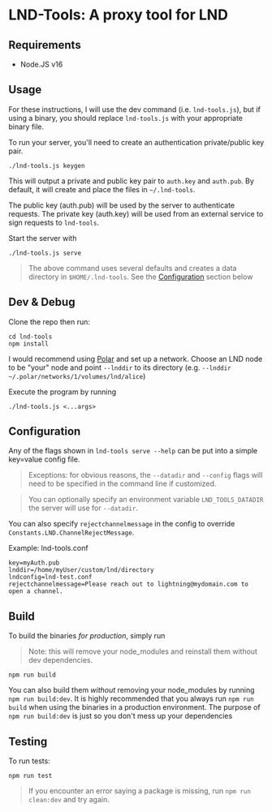 # LND-Tools: A proxy tool for LND

## Requirements

* Node.JS v16


## Usage

For these instructions, I will use the dev command (i.e. `lnd-tools.js`), but if using a
binary, you should replace `lnd-tools.js` with your appropriate binary file.

To run your server, you'll need to create an authentication private/public key pair.
```
./lnd-tools.js keygen
```

This will output a private and public key pair to `auth.key` and `auth.pub`. By default, it will create and place the files in `~/.lnd-tools`.

The public key (auth.pub) will be used by the server to authenticate requests.
The private key (auth.key) will be used from an external service to sign requests to `lnd-tools`.

Start the server with
```
./lnd-tools.js serve
```
> The above command uses several defaults and creates a data directory in `$HOME/.lnd-tools`. See the [Configuration](#configuration) section below


## Dev & Debug

Clone the repo then run:
```
cd lnd-tools
npm install
```

I would recommend using [Polar](https://lightningpolar.com) and set up a network. Choose an LND node to be "your" node and point `--lnddir` to its directory (e.g. `--lnddir ~/.polar/networks/1/volumes/lnd/alice`)

Execute the program by running
```
./lnd-tools.js <...args>
```

## Configuration

Any of the flags shown in `lnd-tools serve --help` can be put into a simple key=value config file.

> Exceptions: for obvious reasons, the `--datadir` and `--config` flags will need to be specified in the command line if customized.

> You can optionally specify an environment variable `LND_TOOLS_DATADIR` the server will use for `--datadir`.

You can also specify `rejectchannelmessage` in the config to override `Constants.LND.ChannelRejectMessage`.

Example: lnd-tools.conf
```
key=myAuth.pub
lnddir=/home/myUser/custom/lnd/directory
lndconfig=lnd-test.conf
rejectchannelmessage=Please reach out to lightning@mydomain.com to open a channel.
```



## Build

To build the binaries *for production*, simply run

> Note: this will remove your node_modules and reinstall them without dev dependencies. 

```
npm run build
```

You can also build them *without* removing your node_modules by running `npm run build:dev`. It is highly recommended that you always run `npm run build` when using the binaries in a production environment. The purpose of `npm run build:dev` is just so you don't mess up your dependencies

## Testing

To run tests:
```
npm run test
```

> If you encounter an error saying a package is missing, run `npm run clean:dev` and try again.